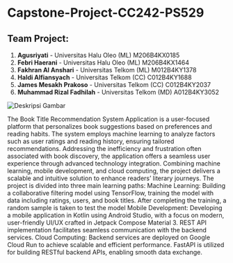 # Capstone-Project-CC242-PS529

## Team Project:
1. **Agusriyati** - Universitas Halu Oleo (ML) M206B4KX0185
2. **Febri Haerani** - Universitas Halu Oleo (ML) M206B4KX1464
3. **Fakhran Al Anshari** - Universitas Telkom (ML) M012B4KY1378
4. **Haldi Alfiansyach** - Universitas Telkom (CC) C012B4KY1688
5. **James Mesakh Prakoso** - Universitas Telkom (CC) C012B4KY2037
6. **Muhammad Rizal Fadhilah** - Universitas Telkom (MD) A012B4KY3052

![Deskripsi Gambar](https://drive.google.com/uc?id=1OPgvZoN8av4IG3lZ0Ed86bAvgkJFxxYr)


The Book Title Recommendation System Application is a user-focused platform that personalizes book suggestions based on preferences and reading habits. The system employs machine learning to analyze factors such as user ratings and reading history, ensuring tailored recommendations. Addressing the inefficiency and frustration often associated with book discovery, the application offers a seamless user experience through advanced technology integration. Combining machine learning, mobile development, and cloud computing, the project delivers a scalable and intuitive solution to enhance readers’ literary journeys.
The project is divided into three main learning paths:
Machine Learning: Building a collaborative filtering model using TensorFlow, training the model with data including ratings, users, and book titles. After completing the training, a random sample is taken to test the model
Mobile Development: Developing a mobile application in Kotlin using Android Studio, with a focus on modern, user-friendly UI/UX crafted in Jetpack Compose Material 3. REST API implementation facilitates seamless communication with the backend services.
Cloud Computing: Backend services are deployed on Google Cloud Run to achieve scalable and efficient performance. FastAPI is utilized for building RESTful backend APIs, enabling smooth data exchange. 



